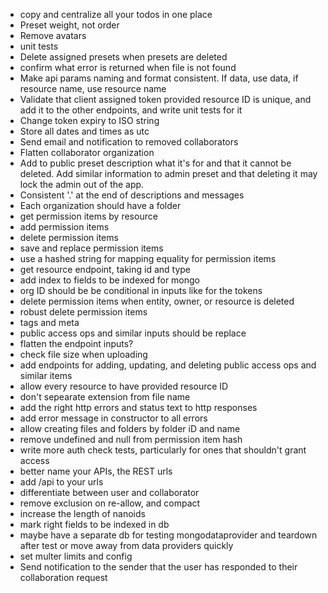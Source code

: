 - copy and centralize all your todos in one place
- Preset weight, not order
- Remove avatars
- unit tests
- Delete assigned presets when presets are deleted
- confirm what error is returned when file is not found
- Make api params naming and format consistent. If data, use data, if resource name, use resource name
- Validate that client assigned token provided resource ID is unique, and add it to the other endpoints, and write unit tests for it
- Change token expiry to ISO string
- Store all dates and times as utc
- Send email and notification to removed collaborators
- Flatten collaborator organization
- Add to public preset description what it's for and that it cannot be deleted. Add similar information to admin preset and that deleting it may lock the admin out of the app.
- Consistent '.' at the end of descriptions and messages
- Each organization should have a folder
- get permission items by resource
- add permission items
- delete permission items
- save and replace permission items
- use a hashed string for mapping equality for permission items
- get resource endpoint, taking id and type
- add index to fields to be indexed for mongo
- org ID should be be conditional in inputs like for the tokens
- delete permission items when entity, owner, or resource is deleted
- robust delete permission items
- tags and meta
- public access ops and similar inputs should be replace
- flatten the endpoint inputs?
- check file size when uploading
- add endpoints for adding, updating, and deleting public access ops and similar items
- allow every resource to have provided resource ID
- don't sepearate extension from file name
- add the right http errors and status text to http responses
- add error message in constructor to all errors
- allow creating files and folders by folder iD and name
- remove undefined and null from permission item hash
- write more auth check tests, particularly for ones that shouldn't grant access
- better name your APIs, the REST urls
- add /api to your urls
- differentiate between user and collaborator
- remove exclusion on re-allow, and compact
- increase the length of nanoids
- mark right fields to be indexed in db
- maybe have a separate db for testing mongodataprovider and teardown after test or move away from data providers quickly
- set multer limits and config
- Send notification to the sender that the user has responded to their collaboration request
